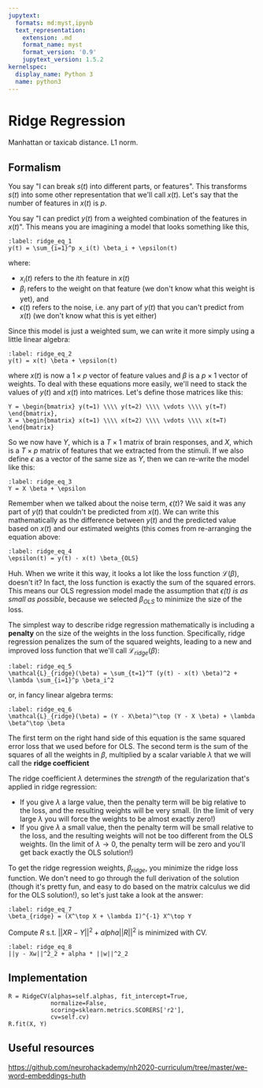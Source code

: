 ```yaml
---
jupytext:
  formats: md:myst,ipynb
  text_representation:
    extension: .md
    format_name: myst
    format_version: '0.9'
    jupytext_version: 1.5.2
kernelspec:
  display_name: Python 3
  name: python3
---
```


# Ridge Regression

Manhattan or taxicab distance.
L1 norm.

## Formalism

You say "I can break $s(t)$ into different parts, or features\". This transforms $s(t)$ into some other representation that we'll call $x(t)$. Let's say that the number of features in $x(t)$ is $p$.

You say "I can predict $y(t)$ from a weighted combination of the features in $x(t)$". This means you are imagining a model that looks something like this,

```{math}
:label: ridge_eq_1
y(t) = \sum_{i=1}^p x_i(t) \beta_i + \epsilon(t)
```

where:

* $x_i(t)$ refers to the $i$th feature in $x(t)$
* $\beta_i$ refers to the weight on that feature (we don't know what this weight is yet), and
* $\epsilon(t)$ refers to the noise, i.e. any part of $y(t)$ that you can't predict from $x(t)$ (we don't know what this is yet either)

Since this model is just a weighted sum, we can write it more simply using a little linear algebra:

```{math}
:label: ridge_eq_2
y(t) = x(t) \beta + \epsilon(t)
```

where $x(t)$ is now a $1 \times p$ vector of feature values and $\beta$ is a $p \times 1$ vector of weights.
To deal with these equations more easily, we'll need to stack the values of $y(t)$ and $x(t)$ into matrices. Let's define those matrices like this:

```{math}
Y = \begin{bmatrix} y(t=1) \\\\ y(t=2) \\\\ \vdots \\\\ y(t=T) \end{bmatrix},
X = \begin{bmatrix} x(t=1) \\\\ x(t=2) \\\\ \vdots \\\\ x(t=T) \end{bmatrix}
```

So we now have $Y$, which is a $T \times 1$ matrix of brain responses, and $X$, which is a $T \times p$ matrix of features that we extracted from the stimuli. If we also define $\epsilon$ as a vector of the same size as $Y$, then we can re-write the model like this:

```{math}
:label: ridge_eq_3
Y = X \beta + \epsilon
```

Remember when we talked about the noise term, $\epsilon(t)$? We said it was any part of $y(t)$ that couldn't be predicted from $x(t)$. We can write this mathematically as the difference between $y(t)$ and the predicted value based on $x(t)$ and our estimated weights (this comes from re-arranging the equation above:

```{math}
:label: ridge_eq_4
\epsilon(t) = y(t) - x(t) \beta_{OLS}
```

Huh. When we write it this way, it looks a lot like the loss function $\mathcal{L}(\beta)$, doesn't it? In fact, the loss function is exactly the sum of the squared errors. This means our OLS regression model made the assumption that _$\epsilon(t)$ is as small as possible_, because we selected $\beta_{OLS}$ to minimize the size of the loss.

The simplest way to describe ridge regression mathematically is including a **penalty** on the size of the weights in the loss function. Specifically, ridge regression penalizes the sum of the squared weights, leading to a new and improved loss function that we'll call $\mathcal{L}_{ridge}(\beta)$:

```{math}
:label: ridge_eq_5
\mathcal{L}_{ridge}(\beta) = \sum_{t=1}^T (y(t) - x(t) \beta)^2 + \lambda \sum_{i=1}^p \beta_i^2
```

or, in fancy linear algebra terms:

```{math}
:label: ridge_eq_6
\mathcal{L}_{ridge}(\beta) = (Y - X\beta)^\top (Y - X \beta) + \lambda \beta^\top \beta
```

The first term on the right hand side of this equation is the same squared error loss that we used before for OLS. The second term is the sum of the squares of all the weights in $\beta$, multiplied by a scalar variable $\lambda$ that we will call the **ridge coefficient**

The ridge coefficient $\lambda$ determines the _strength_ of the regularization that's applied in ridge regression:

* If you give $\lambda$ a large value, then the penalty term will be big relative to the loss, and the resulting weights will be very small. (In the limit of very large $\lambda$ you will force the weights to be almost exactly zero!)
* If you give $\lambda$ a small value, then the penalty term will be small relative to the loss, and the resulting weights will not be too different from the OLS weights. (In the limit of $\lambda \rightarrow 0$, the penalty term will be zero and you'll get back exactly the OLS solution!)

To get the ridge regression weights, $\beta_{ridge}$, you minimize the ridge loss function. We don't need to go through the full derivation of the solution (though it's pretty fun, and easy to do based on the matrix calculus we did for the OLS solution!), so let's just take a look at the answer:

```{math}
:label: ridge_eq_7
\beta_{ridge} = (X^\top X + \lambda I)^{-1} X^\top Y
```

Compute $R$ s.t. $|| XR - Y ||^2 + alpha ||R||^2$ is minimized with CV.

```{math}
:label: ridge_eq_8
||y - Xw||^2_2 + alpha * ||w||^2_2
```

## Implementation

```{code} python3
R = RidgeCV(alphas=self.alphas, fit_intercept=True,
            normalize=False,
            scoring=sklearn.metrics.SCORERS['r2'],
            cv=self.cv)
R.fit(X, Y)
```

## Useful resources

https://github.com/neurohackademy/nh2020-curriculum/tree/master/we-word-embeddings-huth
